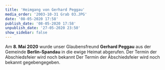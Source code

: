 ```yaml
---
title: 'Heimgang von Gerhard Peggau'
media_order: '2003-10-31 Grab 03.JPG'
date: '08-05-2020 17:58'
publish_date: '08-05-2020 17:58'
unpublish_date: '27-05-2020 23:50'
show_sidebar: false
---
```


Am **8. Mai 2020** wurde unser Glaubensfreund **Gerhard Peggau** aus der Gemeinde **Berlin-Spandau** in die ewige Heimat abgerufen. Der Termin der Abschiedsfeier wird noch bekannt Der Termin der Abschiedsfeier wird noch bekannt gegebengegeben.